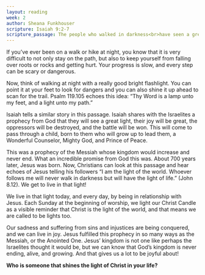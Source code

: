 ```yaml
---
layout: reading
week: 2
author: Sheana Funkhouser
scripture: Isaiah 9:2-7
scripture_passage: The people who walked in darkness<br>have seen a great light&#59;<br>those who lived in a land of deep darkness—<br>on them light has shined.<br>You have multiplied exultation&#59;<br>you have increased its joy&#59;<br>they rejoice before you<br>as with joy at the harvest,<br>as people exult when dividing plunder.<br>For the yoke of their burden<br>and the bar across their shoulders,<br>the rod of their oppressor,<br>you have broken as on the day of Midian.<br>For all the boots of the tramping warriors<br>and all the garments rolled in blood<br>shall be burned as fuel for the fire.<br>For a child has been born for us,<br>a son given to us&#59;<br>authority rests upon his shoulders,<br>and he is named<br>Wonderful Counselor, Mighty God,<br>Everlasting Father, Prince of Peace.<br>Great will be his authority,<br>and there shall be endless peace<br>for the throne of David and his kingdom.<br>He will establish and uphold it<br>with justice and with righteousness<br>from this time onward and forevermore.<br>The zeal of the Lord of hosts will do this.
---
```


If you’ve ever been on a walk or hike at night, you know that it is very difficult to not only stay on the path, but also to keep yourself from falling over roots or rocks and getting hurt. Your progress is slow, and every step can be scary or dangerous. 

Now, think of walking at night with a really good bright flashlight. You can point it at your feet to look for dangers and you can also shine it up ahead to scan for the trail. Psalm 119.105 echoes this idea&#58; “Thy Word is a lamp unto my feet, and a light unto my path.”

Isaiah tells a similar story in this passage. Isaiah shares with the Israelites a prophecy from God that they will see a great light, their joy will be great, the oppressors will be destroyed, and the battle will be won. This will come to pass through a child, born to them who will grow up to lead them, a Wonderful Counselor, Mighty God, and Prince of Peace.

This was a prophecy of the Messiah whose kingdom would increase and never end. What an incredible promise from God this was. About 700 years later, Jesus was born. Now, Christians can look at this passage and hear echoes of Jesus telling his followers “I am the light of the world. Whoever follows me will never walk in darkness but will have the light of life.” (John 8.12). We get to live in that light!

We live in that light today, and every day, by being in relationship with Jesus. Each Sunday at the beginning of worship, we light our Christ Candle as a visible reminder that Christ is the light of the world, and that means we are called to be lights too.

Our sadness and suffering from sins and injustices are being conquered, and we can live in joy. Jesus fulfilled this prophecy in so many ways as the Messiah, or the Anointed One. Jesus’ kingdom is not one like perhaps the Israelites thought it would be, but we can know that God’s kingdom is never ending, alive, and growing. And that gives us a lot to be joyful about!

<b>Who is someone that shines the light of Christ in your life?</b>